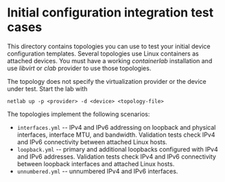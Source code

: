 # Initial configuration integration test cases

This directory contains topologies you can use to test your initial device configuration templates. Several topologies use Linux containers as attached devices. You must have a working *containerlab* installation and use *libvirt* or *clab* provider to use those topologies.

The topology does not specify the virtualization provider or the device under test. Start the lab with

```
netlab up -p <provider> -d <device> <topology-file>
```

The topologies implement the following scenarios:

* `interfaces.yml` -- IPv4 and IPv6 addressing on loopback and physical interfaces, interface MTU, and bandwidth. Validation tests check IPv4 and IPv6 connectivity between attached Linux hosts.
* `loopback.yml` -- primary and additional loopbacks configured with IPv4 and IPv6 addresses. Validation tests check IPv4 and IPv6 connectivity between loopback interfaces and attached Linux hosts.
* `unnumbered.yml` -- unnumbered IPv4 and IPv6 interfaces.
